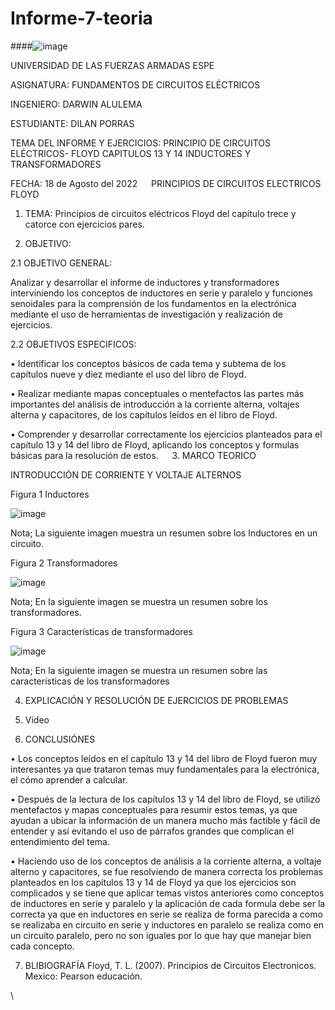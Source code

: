 # Informe-7-teoria

####![image](https://user-images.githubusercontent.com/104999420/185276898-3929b975-e074-45bc-b907-2202b29e8aa9.png)

UNIVERSIDAD DE LAS FUERZAS ARMADAS
ESPE

ASIGNATURA:
FUNDAMENTOS DE CIRCUITOS ELÉCTRICOS

INGENIERO:
 DARWIN ALULEMA

ESTUDIANTE:
DILAN PORRAS

TEMA DEL INFORME Y EJERCICIOS:
PRINCIPIO DE CIRCUITOS ELÉCTRICOS- FLOYD
CAPITULOS 13 Y 14
INDUCTORES Y TRANSFORMADORES

FECHA:
18 de Agosto del 2022
 
PRINCIPIOS DE CIRCUITOS ELECTRICOS FLOYD

1.	TEMA: Principios de circuitos eléctricos Floyd del capítulo trece y catorce con ejercicios pares.

2.	OBJETIVO:

2.1	OBJETIVO GENERAL: 

Analizar y desarrollar el informe de inductores y transformadores interviniendo los conceptos de inductores en serie y paralelo y funciones senoidales para la comprensión de los fundamentos en la electrónica mediante el uso de herramientas de investigación y realización de ejercicios.

2.2	OBJETIVOS ESPECIFICOS:

•	Identificar los conceptos básicos de cada tema y subtema de los capítulos nueve y diez mediante el uso del libro de Floyd.

•	Realizar mediante mapas conceptuales o mentefactos las partes más importantes del análisis de introducción a la corriente alterna, voltajes alterna y capacitores, de los capítulos leídos en el libro de Floyd.

•	Comprender y desarrollar correctamente los ejercicios planteados para el capítulo 13 y 14 del libro de Floyd, aplicando los conceptos y formulas básicas para la resolución de estos.
 
3.	MARCO TEORICO

INTRODUCCIÓN DE CORRIENTE Y VOLTAJE ALTERNOS 

Figura 1
Inductores

![image](https://user-images.githubusercontent.com/104999420/185277240-3fc7e96f-02e3-4d8c-8379-59586fd2d815.png)

Nota; La siguiente imagen muestra un resumen sobre los Inductores en un circuito.

Figura 2
Transformadores

![image](https://user-images.githubusercontent.com/104999420/185277466-dc4912ab-8b88-4083-9739-9bbab33b6a34.png)

Nota; En la siguiente imagen se muestra un resumen sobre los transformadores.

Figura 3
Características de transformadores

![image](https://user-images.githubusercontent.com/104999420/185277652-1ce83cb3-3cb5-4c77-b322-60304b11b42b.png)

Nota; En la siguiente imagen se muestra un resumen sobre las características de los transformadores

4.	EXPLICACIÓN Y RESOLUCIÓN DE EJERCICIOS DE PROBLEMAS


5.  Video


6.	CONCLUSIÓNES 

•	Los conceptos leídos en el capítulo 13 y 14 del libro de Floyd fueron muy interesantes ya que trataron temas muy fundamentales para la electrónica, el cómo aprender a calcular.

•	Después de la lectura de los capítulos 13 y 14 del libro de Floyd, se utilizó mentefactos y mapas conceptuales para resumir estos temas, ya que ayudan a ubicar la información de un manera mucho más factible y fácil de entender y así evitando el uso de párrafos grandes que complican el entendimiento del tema.

•	 Haciendo uso de los conceptos de análisis a la corriente alterna, a voltaje alterno y capacitores, se fue resolviendo de manera correcta los problemas planteados en los capítulos 13 y 14 de Floyd ya que los ejercicios son complicados y se tiene que aplicar temas vistos anteriores como conceptos de inductores en serie y paralelo y la aplicación de cada formula debe ser la correcta ya que en inductores en serie se realiza de forma parecida a como se realizaba en circuito en serie y inductores en paralelo se realiza como en un circuito paralelo, pero no son iguales por lo que hay que manejar bien cada concepto.

7.	BLIBIOGRAFÍA
Floyd, T. L. (2007). Principios de Circuitos Electronicos. Mexico: Pearson educación.



\

